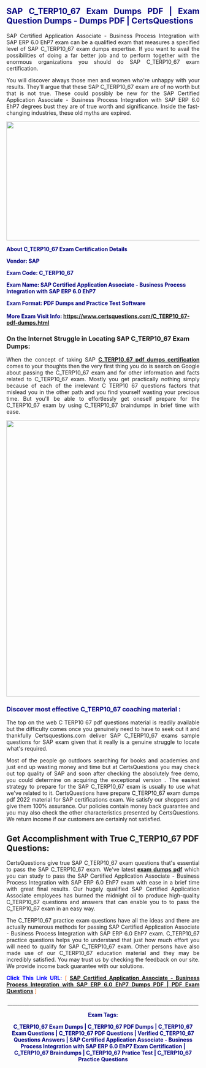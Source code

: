 <h2 style="text-align: justify;"><span style="color: #000080;">SAP C_TERP10_67 Exam Dumps PDF | Exam Question Dumps - Dumps PDF | CertsQuestions</span></h2>
<p style="text-align: justify;">SAP Certified Application Associate - Business Process Integration with SAP ERP 6.0 EhP7 exam can be a qualified exam that measures a specified level of SAP  C_TERP10_67 exam dumps expertise. If you want to avail the possibilities of doing a far better job and to perform together with the enormous organizations you should do SAP C_TERP10_67 exam certification.</p>
<p style="text-align: justify;">You will discover always those men and women who're unhappy with your results. They'll argue that these SAP  C_TERP10_67 exam are of no worth but that is not true. These could possibly be new for the SAP Certified Application Associate - Business Process Integration with SAP ERP 6.0 EhP7 degrees bust they are of true worth and significance. Inside the fast-changing industries, these old myths are expired.</p>
<p><img style="display: block; margin-left: auto; margin-right: auto;" src="https://i.imgur.com/eaP4ae9.png" width="840" height="310" /></p>
<p><span style="color: #000080;"><strong>About C_TERP10_67 Exam Certification Details</strong></span></p>
<p><span style="color: #000080;"><strong>Vendor: SAP<br /></strong></span></p>
<p><span style="color: #000080;"><strong>Exam Code: C_TERP10_67</strong></span></p>
<p><span style="color: #000080;"><strong>Exam Name: SAP Certified Application Associate - Business Process Integration with SAP ERP 6.0 EhP7</strong></span></p>
<p><span style="color: #000080;"><strong>Exam Format: PDF Dumps and Practice Test Software<br /><br />More Exam Visit Info: <span style="color: #ff6600;"><a href="https://www.certsquestions.com/C_TERP10_67-pdf-dumps.html">https://www.certsquestions.com/C_TERP10_67-pdf-dumps.html</a></span></strong></span></p>
<h3>On the Internet Struggle in Locating SAP C_TERP10_67 Exam Dumps:</h3>
<p style="text-align: justify;">When the concept of taking SAP <a href="https://www.certsquestions.com/C_TERP10_67-pdf-dumps.html"><strong> C_TERP10_67 pdf dumps certification</strong></a> comes to your thoughts then the very first thing you do is search on Google about passing the C_TERP10_67 exam and for other information and facts related to C_TERP10_67 exam. Mostly you get practically nothing simply because of each of the irrelevant C TERP10 67 questions factors that mislead you in the other path and you find yourself wasting your precious time. But you'll be able to effortlessly get oneself prepare for the C_TERP10_67 exam by using C_TERP10_67 braindumps in brief time with ease.</p>
<p><a href="https://www.certsquestions.com/C_TERP10_67-pdf-dumps.html"><img style="display: block; margin-left: auto; margin-right: auto;" src="https://i.imgur.com/pxhoKQ2.png" width="720" /></a></p>
<h3><span style="color: #000080;">Discover most effective  C_TERP10_67 coaching material :</span></h3>
<p style="text-align: justify;">The top on the web C TERP10 67 pdf questions material is readily available but the difficulty comes once you genuinely need to have to seek out it and thankfully Certsquestions.com deliver SAP C_TERP10_67 exams sample questions for SAP  exam given that it really is a genuine struggle to locate what's required.</p>
<p style="text-align: justify;">Most of the people go outdoors searching for books and academies and just end up wasting money and time but at CertsQuestions you may check out top quality of SAP  and soon after checking the absolutely free demo, you could determine on acquiring the exceptional version . The easiest strategy to prepare for the SAP C_TERP10_67 exam is usually to use what we've related to it. CertsQuestions have <span style="color: #000000;">prepare C_TERP10_67 exam dumps pdf 2022</span> material for SAP certifications exam. We satisfy our shoppers and give them 100% assurance. Our policies contain money back guarantee and you may also check the other characteristics presented by CertsQuestions. We return income if our customers are certainly not satisfied.</p>
<h2>Get Accomplishment with True C_TERP10_67 PDF Questions:</h2>
<p style="text-align: justify;">CertsQuestions give true SAP C_TERP10_67 exam questions that's essential to pass the SAP  C_TERP10_67 exam. We've latest<strong>&nbsp;<a href="https://www.certsquestions.com/">exam dumps pdf</a></strong>&nbsp;which you can study to pass the SAP Certified Application Associate - Business Process Integration with SAP ERP 6.0 EhP7 exam with ease in a brief time with great final results. Our hugely qualified SAP Certified Application Associate employees has burned the midnight oil to produce high-quality C_TERP10_67 questions and answers that can enable you to to pass the C_TERP10_67 exam in an easy way.</p>
<p style="text-align: justify;">The C_TERP10_67 practice exam questions have all the ideas and there are actually numerous methods for passing SAP Certified Application Associate - Business Process Integration with SAP ERP 6.0 EhP7 exam. C_TERP10_67 practice questions helps you to understand that just how much effort you will need to qualify for SAP  C_TERP10_67 exam. Other persons have also made use of our C_TERP10_67 education material and they may be incredibly satisfied. You may trust us by checking the feedback on our site. We provide income back guarantee with our solutions.</p>
<p style="text-align: justify;"><span style="color: #0000ff;"><strong>Click This Link URL</strong>:</span> <span style="color: #ff6600;">[ <strong><a href="https://www.certsquestions.com/sap-certified-application-associate-certification.html">SAP Certified Application Associate - Business Process Integration with SAP ERP 6.0 EhP7 Dumps PDF | PDF Exam Questions</a></strong> ]</span></p>
<p style="text-align: center;">______________________________________________________________________________</p>
<p style="text-align: center;"><span style="color: #000080;"><strong>Exam Tags:</strong></span></p>
<p style="text-align: center;"><span style="color: #000080;"><strong>C_TERP10_67 Exam Dumps | C_TERP10_67 PDF Dumps | C_TERP10_67 Exam Questions | C_TERP10_67 PDF Questions | Verified C_TERP10_67 Questions Answers | SAP Certified Application Associate - Business Process Integration with SAP ERP 6.0 EhP7 Exam Certification | C_TERP10_67 Braindumps | C_TERP10_67 Pratice Test | C_TERP10_67 Practice Questions</strong></span></p>
